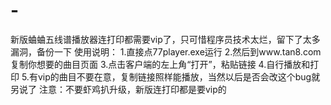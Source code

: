 # -
新版蛐蛐五线谱播放器连打印都需要vip了，只可惜程序员技术太烂，留下了太多漏洞，备份一下
使用说明：
1.直接点77player.exe运行
2.然后到www.tan8.com复制你想要的曲目页面
3.点击客户端的左上角“打开”，粘贴链接
4.自行播放和打印
5.有vip的曲目不要在意，复制链接照样能播放，当然以后是否会改这个bug就另说了
注意：不要虾鸡扒升级，新版连打印都是要vip的
